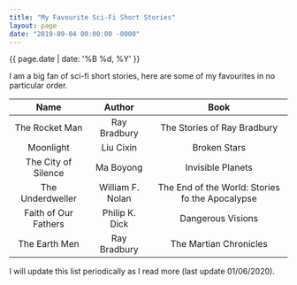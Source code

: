 ```yaml
---
title: "My Favourite Sci-Fi Short Stories"
layout: page
date: "2019-09-04 00:00:00 -0000"
---
```


{{ page.date | date: '%B %d, %Y' }}

I am a big fan of sci-fi short stories, here are some of my favourites in no particular order.

|         Name        |    Author    |             Book            |
|:-------------------:|:------------:|:---------------------------:|
|    The Rocket Man   | Ray Bradbury | The Stories of Ray Bradbury |
|      Moonlight      |   Liu Cixin  |         Broken Stars        |
| The City of Silence |   Ma Boyong  |      Invisible Planets      |
| The Underdweller |   William F. Nolan  |      The End of the World: Stories fo the Apocalypse      |
| Faith of Our Fathers |   Philip K. Dick  | Dangerous Visions |
| The Earth Men |   Ray Bradbury  | The Martian Chronicles |


I will update this list periodically as I read more (last update 01/06/2020).
